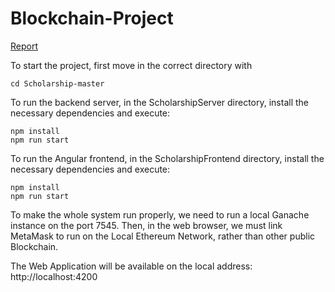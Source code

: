 # Blockchain-Project

[Report](https://github.com/andreaunitn/Blockchain-Project/files/12253116/Blockchain.report.pdf)
</br>

To start the project, first move in the correct directory with 
``` 
cd Scholarship-master
```
To run the backend server, in the ScholarshipServer directory, install the necessary dependencies and execute:
```
npm install
npm run start
```
To run the Angular frontend, in the ScholarshipFrontend directory, install the necessary dependencies and execute:
```
npm install
npm run start
```
To make the whole system run properly, we need to run a local Ganache instance on the port 7545.
Then, in the web browser, we must link MetaMask to run on the Local Ethereum Network, rather than other public Blockchain.

The Web Application will be available on the local address: http://localhost:4200
